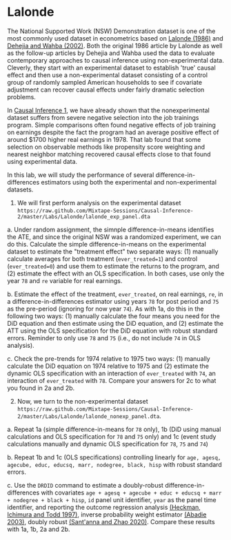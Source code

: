 # Lalonde

The National Supported Work (NSW) Demonstration dataset is one of the most commonly used dataset in econometrics based on [Lalonde (1986)](https://econpapers.repec.org/article/aeaaecrev/v_3a76_3ay_3a1986_3ai_3a4_3ap_3a604-20.htm) and [Dehejia and Wahba (2002)](https://www.uh.edu/~adkugler/Dehejia&Wahba.pdf). Both the original 1986 article by Lalonde as well as the follow-up articles by Dehejia and Wahba used the data to evaluate contemporary approaches to causal inference using non-experimental data. Cleverly, they start with an experimental dataset to establish 'true' causal effect and then use a non-experimental dataset consisting of a control group of randomly sampled American households to see if covariate adjustment can recover causal effects under fairly dramatic selection problems. 

In [Causal Inference 1](github.com/Mixtape-Sessions/Causal-Inference-1), we have already shown that the nonexperimental dataset suffers from severe negative selection into the job trainings program.  Simple comparisons often found negative effects of job training on earnings despite the fact the program had an average positive effect of around $1700 higher real earnings in 1978. That lab found that some selection on observable methods like propensity score weighting and nearest neighbor matching recovered causal effects close to that found using experimental data. 

In this lab, we will study the performance of several difference-in-differences estimators using both the experimental and non-experimental datasets. 

1. We will first perform analysis on the experimental dataset `https://raw.github.com/Mixtape-Sessions/Causal-Inference-2/master/Labs/Lalonde/lalonde_exp_panel.dta`

a. Under random assignment, the simnple difference-in-means identifies the ATE, and since the original NSW was a randomized experiment, we can do this.  Calculate the simple difference-in-means on the experimental dataset to estimate the "treatment effect" two separate ways: (1) manually calculate averages for both treatment (`ever_treated=1`) and control (`ever_treated=0`) and use them to estimate the returns to the program, and (2) estimate the effect with an OLS specification. In both cases, use only the year `78` and `re` variable for real earnings. 

b. Estimate the effect of the treatment, `ever_treated`, on real earnings, `re`, in a difference-in-differences estimator using years `78` for post period and `75` as the pre-period (ignoring for now year `74`). As with 1a, do this in the following two ways: (1) manually calculate the four means you need for the DiD equation and then estimate using the DiD equation, and (2) estimate the ATT using the OLS specification for the DiD equation with robust standard errors. Reminder to only use `78` and `75` (i.e., do not include `74` in OLS analysis). 

c. Check the pre-trends for 1974 relative to 1975 two ways: (1) manually calculate the DiD equation on 1974 relative to 1975 and (2) estimate the dynamic OLS specification with an interaction of `ever_treated` with `74`, an interaction of `ever_treated` with `78`.  Compare your answers for 2c to what you found in 2a and 2b. 

2. Now, we turn to the non-experimental dataset `https://raw.github.com/Mixtape-Sessions/Causal-Inference-2/master/Labs/Lalonde/lalonde_nonexp_panel.dta`. 

a. Repeat 1a (simple difference-in-means for `78` only), 1b (DiD using manual calculations and OLS specification for `78` and `75` only) and 1c (event study calculations manually and dynamic OLS specification for `78`, `75` and `74`)

b. Repeat 1b and 1c (OLS specifications) controlling linearly for `age, agesq, agecube, educ, educsq, marr, nodegree, black, hisp` with robust standard errors.

c. Use the `DRDID` command to estimate a doubly-robust difference-in-differences with covariates `age + agesq + agecube + educ + educsq + marr + nodegree + black + hisp`, `id` panel unit identifier, `year` as the panel time identifier, and reporting the outcome regression analysis [(Heckman, Ichimura and Todd 1997)](http://jenni.uchicago.edu/papers/Heckman_Ichimura-Todd_REStud_v64-4_1997.pdf), inverse probability weight estimator [(Abadie 2003)](https://academic.oup.com/restud/article-abstract/72/1/1/1581053?redirectedFrom=fulltext), doubly robust [(Sant'anna and Zhao 2020)](https://www.sciencedirect.com/science/article/abs/pii/S0304407620301901).  Compare these results with 1a, 1b, 2a and 2b. 